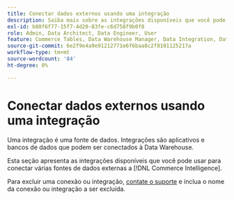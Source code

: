 ```yaml
---
title: Conectar dados externos usando uma integração
description: Saiba mais sobre as integrações disponíveis que você pode usar para conectar várias fontes de dados externas ao  [!DNL Commerce Intelligence].
exl-id: b80f6f77-15f7-4d20-83fe-c6d758f9b0f8
role: Admin, Data Architect, Data Engineer, User
feature: Commerce Tables, Data Warehouse Manager, Data Integration, Data Import/Export
source-git-commit: 6e2f9e4a9e91212771e6f6baa8c2f8101125217a
workflow-type: tm+mt
source-wordcount: '84'
ht-degree: 0%

---
```


# Conectar dados externos usando uma integração

Uma integração é uma fonte de dados. Integrações são aplicativos e bancos de dados que podem ser conectados à Data Warehouse.

Esta seção apresenta as integrações disponíveis que você pode usar para conectar várias fontes de dados externas a [!DNL Commerce Intelligence].

Para excluir uma conexão ou integração, [contate o suporte](https://experienceleague.adobe.com/docs/commerce-knowledge-base/kb/troubleshooting/miscellaneous/mbi-service-policies.html) e inclua o nome da conexão ou integração a ser excluída.
